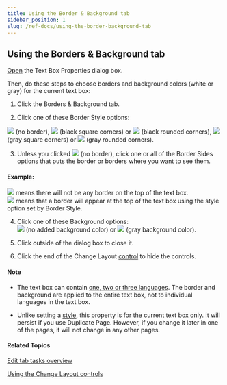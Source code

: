 ```yaml
---
title: Using the Border & Background tab
sidebar_position: 1
slug: /ref-docs/using-the-border-background-tab
---
```


## Using the Borders & Background tab

[Open](../../User_Interface/Dialog_boxes/Text_Box_Properties_dialog_box.md) the Text Box Properties dialog box.

Then, do these steps to choose borders and background colors (white or gray) for the current text box:

1.  Click the Borders & Background tab.
    
2.  Click one of these Border Style options:
    

![](/ref-docs-assets/images/Tasks/Edit_tasks/NoBorder.png) (no border), ![](/ref-docs-assets/images/Tasks/Edit_tasks/BlackSquareBorder.png) (black square corners) or ![](/ref-docs-assets/images/Tasks/Edit_tasks/RoundedBlackBorder.png) (black rounded corners), ![](/ref-docs-assets/images/Tasks/Edit_tasks/GraySquareBorder.png) (gray square corners) or ![](/ref-docs-assets/images/Tasks/Edit_tasks/GrayRoundedBorder.png) (gray rounded corners).

3.  Unless you clicked ![](/ref-docs-assets/images/Tasks/Edit_tasks/NoBorder.png) (no border), click one or all of the Border Sides options that puts the border or borders where you want to see them.
    

#### Example:

![](/ref-docs-assets/images/Tasks/Edit_tasks/NoTopBorder.png) means there will not be any border on the top of the text box.  
![](/ref-docs-assets/images/Tasks/Edit_tasks/YesTopBorder.png) means that a border will appear at the top of the text box using the style option set by Border Style.

4.  Click one of these Background options:  
    ![](/ref-docs-assets/images/Tasks/Edit_tasks/NoBorder.png) (no added background color) or ![](/ref-docs-assets/images/Tasks/Edit_tasks/GrayBackground.png) (gray background color).
    

5.  Click outside of the dialog box to close it.
    
6.  Click the end of the Change Layout [control](About_the_Change_Layout_controls.md) to hide the controls.
    

#### Note

-   The text box can contain [one, two or three languages](../../Concepts/Bilingual_or_trilingual_books.md). The border and background are applied to the entire text box, not to individual languages in the text box.
    
-   Unlike setting a [style](../../Concepts/Styles.md), this property is for the current text box only. It will persist if you use Duplicate Page. However, if you change it later in one of the pages, it will not change in any other pages.
    

#### Related Topics

[Edit tab tasks overview](Edit_tasks_overview.md)

[Using the Change Layout controls](About_the_Change_Layout_controls.md)